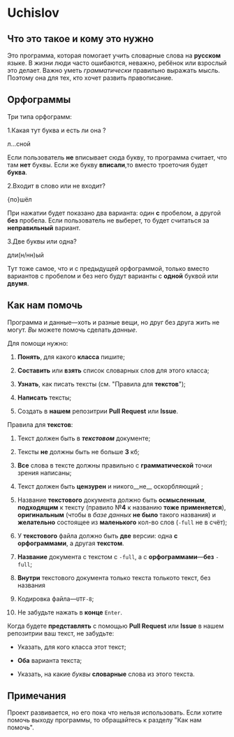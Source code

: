 ﻿# Uchislov



## Что это такое и кому это нужно

Это программа, которая помогает учить словарные слова на **русском** языке. В жизни люди часто ошибаются, неважно, ребёнок или взрослый это делает. Важно уметь _грамматически_ правильно выражать мысль. Поэтому она для тех, кто хочет развить правописание.


## Орфограммы

Три типа орфограмм:



1.Какая тут буква и есть ли она ?



л...сной



Если пользователь __не__ вписывает сюда букву, то программа считает, что там __нет__ буквы. Если же букву __вписали__,то вместо троеточия будет __буква__.

2.Входит в слово или не входит?



{по}шёл




При нажатии будет показано два варианта: один __с__ пробелом, а другой **без** пробела. Если пользователь не выберет, то будет считаться за **неправильный** вариант.



3.Две буквы или одна?



дли(н/нн)ый



Тут тоже самое, что и с предыдущей орфограммой, только вместо вариантов с пробелом и без него будут варианты с **одной** буквой или **двумя**.



## Как нам помочь



Программа и данные—хоть и разные вещи, но друг без друга жить не могут. *Вы* можете помочь сделать *данные*. 


Для помощи нужно:


1. __Понять__, для какого __класса__ пишите;


2. __Составить__ или __взять__ список словарных слов для этого класса;


3. __Узнать__, как писать тексты (см. "Правила для __текстов__");


4. __Написать__ тексты;


5. Создать в **нашем** репозитрии **Pull Request** или **Issue**.



Правила для __текстов__:


1. Текст должен быть в ***текстовом*** документе;


2. Тексты __не__ должны быть не больше __3__ кб;


3. __Все__ слова в тексте должны правильно с __грамматической__ точки зрения написаны;


4. Текст должен быть __цензурен__ и  никого__не__ оскорбляющий ;


5. Название **текстового** документа должно быть **осмысленным**, **подходящим** к тексту (правило №**4** к названию **тоже** **применяется**), **оригинальным** (чтобы в *базе данных* **не было** такого названия) и **желательно** состоящее из **маленького** кол-во слов (`-full` не в счёт);


6. У **текстового** файла должно быть **две** версии: одна **с орфограммами**, а другая **текстом**.


7. **Название** документа с текстом с `-full`, а с **орфограммами**—**без** `-full`;


8. **Внутри** текстового документа только текста толькото текст, без названия


9. Кодировка файла—`UTF-8`;


10. Не забудьте нажать в **конце** `Enter`.

Когда будете **представлять** с помощью **Pull Request** или **Issue** в нашем репозитрии ваш текст, не забудьте:


+ Указать, для кого класса этот текст;


+ **Оба** варианта текста;

+ Указать, на какие *буквы* **словарные** слова из этого текста.



## Примечания


Проект развивается, но его пока что нельзя использовать. Если хотите помочь выходу программы, то обращайтесь к разделу "Как нам помочь".
